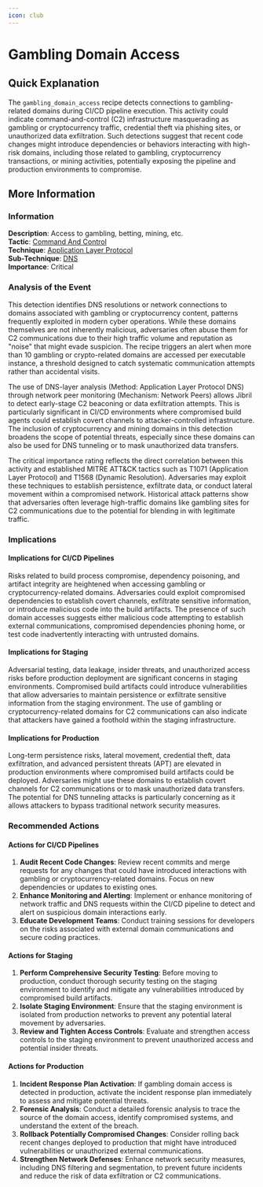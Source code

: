 ```yaml
---
icon: club
---
```


# Gambling Domain Access

## Quick Explanation

The `gambling_domain_access` recipe detects connections to gambling-related domains during CI/CD pipeline execution. This activity could indicate command-and-control (C2) infrastructure masquerading as gambling or cryptocurrency traffic, credential theft via phishing sites, or unauthorized data exfiltration. Such detections suggest that recent code changes might introduce dependencies or behaviors interacting with high-risk domains, including those related to gambling, cryptocurrency transactions, or mining activities, potentially exposing the pipeline and production environments to compromise.

## More Information

### Information

**Description**: Access to gambling, betting, mining, etc.  
**Tactic**: [Command And Control](../../mitre/tactics/TA0011.md)  
**Technique**: [Application Layer Protocol](../../mitre/techniques/T1071.md)  
**Sub-Technique**: [DNS](../../mitre/techniques/T1071.004.md)  
**Importance**: Critical

### Analysis of the Event

This detection identifies DNS resolutions or network connections to domains associated with gambling or cryptocurrency content, patterns frequently exploited in modern cyber operations. While these domains themselves are not inherently malicious, adversaries often abuse them for C2 communications due to their high traffic volume and reputation as "noise" that might evade suspicion. The recipe triggers an alert when more than 10 gambling or crypto-related domains are accessed per executable instance, a threshold designed to catch systematic communication attempts rather than accidental visits.

The use of DNS-layer analysis (Method: Application Layer Protocol DNS) through network peer monitoring (Mechanism: Network Peers) allows Jibril to detect early-stage C2 beaconing or data exfiltration attempts. This is particularly significant in CI/CD environments where compromised build agents could establish covert channels to attacker-controlled infrastructure. The inclusion of cryptocurrency and mining domains in this detection broadens the scope of potential threats, especially since these domains can also be used for DNS tunneling or to mask unauthorized data transfers.

The critical importance rating reflects the direct correlation between this activity and established MITRE ATT\&CK tactics such as T1071 (Application Layer Protocol) and T1568 (Dynamic Resolution). Adversaries may exploit these techniques to establish persistence, exfiltrate data, or conduct lateral movement within a compromised network. Historical attack patterns show that adversaries often leverage high-traffic domains like gambling sites for C2 communications due to the potential for blending in with legitimate traffic.

### Implications

#### Implications for CI/CD Pipelines

Risks related to build process compromise, dependency poisoning, and artifact integrity are heightened when accessing gambling or cryptocurrency-related domains. Adversaries could exploit compromised dependencies to establish covert channels, exfiltrate sensitive information, or introduce malicious code into the build artifacts. The presence of such domain accesses suggests either malicious code attempting to establish external communications, compromised dependencies phoning home, or test code inadvertently interacting with untrusted domains.

#### Implications for Staging

Adversarial testing, data leakage, insider threats, and unauthorized access risks before production deployment are significant concerns in staging environments. Compromised build artifacts could introduce vulnerabilities that allow adversaries to maintain persistence or exfiltrate sensitive information from the staging environment. The use of gambling or cryptocurrency-related domains for C2 communications can also indicate that attackers have gained a foothold within the staging infrastructure.

#### Implications for Production

Long-term persistence risks, lateral movement, credential theft, data exfiltration, and advanced persistent threats (APT) are elevated in production environments where compromised build artifacts could be deployed. Adversaries might use these domains to establish covert channels for C2 communications or to mask unauthorized data transfers. The potential for DNS tunneling attacks is particularly concerning as it allows attackers to bypass traditional network security measures.

### Recommended Actions

#### Actions for CI/CD Pipelines

1. **Audit Recent Code Changes**: Review recent commits and merge requests for any changes that could have introduced interactions with gambling or cryptocurrency-related domains. Focus on new dependencies or updates to existing ones.
2. **Enhance Monitoring and Alerting**: Implement or enhance monitoring of network traffic and DNS requests within the CI/CD pipeline to detect and alert on suspicious domain interactions early.
3. **Educate Development Teams**: Conduct training sessions for developers on the risks associated with external domain communications and secure coding practices.

#### Actions for Staging

1. **Perform Comprehensive Security Testing**: Before moving to production, conduct thorough security testing on the staging environment to identify and mitigate any vulnerabilities introduced by compromised build artifacts.
2. **Isolate Staging Environment**: Ensure that the staging environment is isolated from production networks to prevent any potential lateral movement by adversaries.
3. **Review and Tighten Access Controls**: Evaluate and strengthen access controls to the staging environment to prevent unauthorized access and potential insider threats.

#### Actions for Production

1. **Incident Response Plan Activation**: If gambling domain access is detected in production, activate the incident response plan immediately to assess and mitigate potential threats.
2. **Forensic Analysis**: Conduct a detailed forensic analysis to trace the source of the domain access, identify compromised systems, and understand the extent of the breach.
3. **Rollback Potentially Compromised Changes**: Consider rolling back recent changes deployed to production that might have introduced vulnerabilities or unauthorized external communications.
4. **Strengthen Network Defenses**: Enhance network security measures, including DNS filtering and segmentation, to prevent future incidents and reduce the risk of data exfiltration or C2 communications.

